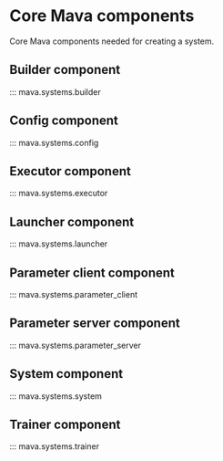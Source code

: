 # Core Mava components



Core Mava components needed for creating a system.

## Builder component
::: mava.systems.builder

## Config component
::: mava.systems.config

## Executor component
::: mava.systems.executor

## Launcher component
::: mava.systems.launcher

## Parameter client component
::: mava.systems.parameter_client

## Parameter server component
::: mava.systems.parameter_server

## System component
::: mava.systems.system

## Trainer component
::: mava.systems.trainer
